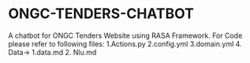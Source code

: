# ONGC-TENDERS-CHATBOT
A chatbot for ONGC Tenders Website using RASA Framework.
For Code please refer to following files:
1.Actions.py
2.config.yml
3.domain.yml
4. Data-> 1.data.md   2. Nlu.md

